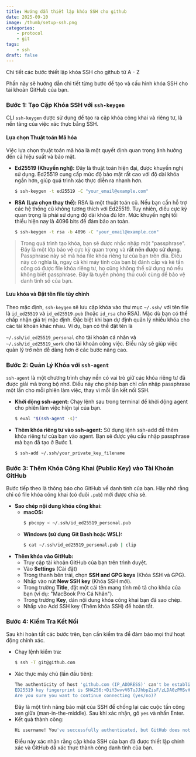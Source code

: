 ```yaml
---
title: Hướng dẫn thiết lập khóa SSH cho github
date: 2025-09-10
image: /thumb/setup-ssh.png
categories:
    - protocol
    - git
tags:
    - ssh
draft: false
---
```


Chi tiết các bước thiết lập khóa SSH cho github từ A - Z

<!--more-->

Phần này sẽ hướng dẫn chi tiết từng bước để tạo và cấu hình khóa SSH cho tài khoản GitHub của bạn.

### Bước 1: Tạo Cặp Khóa SSH với `ssh-keygen`

CLI `ssh-keygen` được sử dụng để tạo ra cặp khóa công khai và riêng tư, là nền tảng của việc xác thực bằng SSH.

#### Lựa chọn Thuật toán Mã hóa

Việc lựa chọn thuật toán mã hóa là một quyết định quan trọng ảnh hưởng đến cả hiệu suất và bảo mật.

-   **Ed25519 (Khuyến nghị):** Đây là thuật toán hiện đại, được khuyến nghị sử dụng. Ed25519 cung cấp mức độ bảo mật rất cao với độ dài khóa ngắn hơn, giúp quá trình xác thực diễn ra nhanh hơn.
    ```bash
    $ ssh-keygen -t ed25519 -C "your_email@example.com"
    ```
-   **RSA (Lựa chọn thay thế):** RSA là một thuật toán cũ. Nếu bạn cần hỗ trợ các hệ thống cũ không tương thích với Ed25519. Tuy nhiên, điều cực kỳ quan trọng là phải sử dụng độ dài khóa đủ lớn. Mức khuyến nghị tối thiểu hiện nay là 4096 bits để đảm bảo an toàn.
    ```bash
    $ ssh-keygen -t rsa -b 4096 -C "your_email@example.com"
    ```

> Trong quá trình tạo khóa, bạn sẽ được nhắc nhập một "passphrase". Đây là một lớp bảo vệ cực kỳ quan trọng và **rất nên được sử dụng**. Passphrase này sẽ mã hóa file khóa riêng tư của bạn trên đĩa. Điều này có nghĩa là, ngay cả khi máy tính của bạn bị đánh cắp và kẻ tấn công có được file khóa riêng tư, họ cũng không thể sử dụng nó nếu không biết passphrase. Đây là tuyến phòng thủ cuối cùng để bảo vệ danh tính số của bạn.

#### Lưu khóa và Đặt tên file tùy chỉnh

Theo mặc định, `ssh-keygen` sẽ lưu cặp khóa vào thư mục `~/.ssh/` với tên file là `id_ed25519` và `id_ed25519.pub` (hoặc `id_rsa` cho RSA). Mặc dù bạn có thể chấp nhận giá trị mặc định. Đặc biệt khi bạn dự định quản lý nhiều khóa cho các tài khoản khác nhau. Ví dụ, bạn có thể đặt tên là

`~/.ssh/id_ed25519_personal` cho tài khoản cá nhân và `~/.ssh/id_ed25519_work` cho tài khoản công việc. Điều này sẽ giúp việc quản lý trở nên dễ dàng hơn ở các bước nâng cao.

### Bước 2: Quản Lý Khóa với `ssh-agent`

`ssh-agent` là một chương trình chạy nền có vai trò giữ các khóa riêng tư đã được giải mã trong bộ nhớ. Điều này cho phép bạn chỉ cần nhập passphrase một lần cho mỗi phiên làm việc, thay vì mỗi lần kết nối SSH.

-   **Khởi động ssh-agent:**
    Chạy lệnh sau trong terminal để khởi động agent cho phiên làm việc hiện tại của bạn.
    ```bash
    $ eval "$(ssh-agent -s)"
    ```
-   **Thêm khóa riêng tư vào ssh-agent:**
    Sử dụng lệnh ssh-add để thêm khóa riêng tư của bạn vào agent. Bạn sẽ được yêu cầu nhập passphrase mà bạn đã tạo ở Bước 1.
    ```bash
    $ ssh-add ~/.ssh/your_private_key_filename
    ```

### Bước 3: Thêm Khóa Công Khai (Public Key) vào Tài Khoản GitHub

Bước tiếp theo là thông báo cho GitHub về danh tính của bạn. Hãy nhớ rằng chỉ có file khóa công khai (có đuôi `.pub`) mới được chia sẻ.

-   **Sao chép nội dung khóa công khai:**
    -   **macOS:**
        ```bash
        $ pbcopy < ~/.ssh/id_ed25519_personal.pub
        ```
    -   **Windows (sử dụng Git Bash hoặc WSL):**
        ```bash
        $ cat ~/.ssh/id_ed25519_personal.pub | clip
        ```
-   **Thêm khóa vào GitHub:**
    -   Truy cập tài khoản GitHub của bạn trên trình duyệt.
    -   Vào **Settings** (Cài đặt)
    -   Trong thanh bên trái, chọn **SSH and GPG keys** (Khóa SSH và GPG).
    -   Nhấp vào nút **New SSH key** (Khóa SSH mới).
    -   Trong trường **Title**, đặt một cái tên mang tính mô tả cho khóa của bạn (ví dụ: "MacBook Pro Cá Nhân").
    -   Trong trường **Key**, dán nội dung khóa công khai bạn đã sao chép.
    -   Nhấp vào Add SSH key (Thêm khóa SSH) để hoàn tất.

### Bước 4: Kiểm Tra Kết Nối

Sau khi hoàn tất các bước trên, bạn cần kiểm tra để đảm bảo mọi thứ hoạt động chính xác.

-   Chạy lệnh kiểm tra:
    ```bash
    $ ssh -T git@github.com
    ```
-   Xác thực máy chủ (lần đầu tiên):
    ```bash
    The authenticity of host 'github.com (IP_ADDRESS)' can't be established.
    ED25519 key fingerprint is SHA256:+DiY3wvvV6TuJJhbpZisF/zLDA0zPMSvHdkr4UvCOqU.
    Are you sure you want to continue connecting (yes/no)?
    ```
    Đây là một tính năng bảo mật của SSH để chống lại các cuộc tấn công xen giữa (man-in-the-middle). Sau khi xác nhận, gõ `yes` và nhấn Enter.
-   Kết quả thành công:
    ```bash
    Hi username! You've successfully authenticated, but GitHub does not provide shell access.
    ```
    Điều này xác nhận rằng cặp khóa SSH của bạn đã được thiết lập chính xác và GitHub đã xác thực thành công danh tính của bạn.
